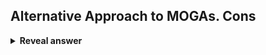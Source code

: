 ## Alternative Approach to MOGAs. Cons
<details>
<summary><b>Reveal answer</b></summary>
Weighting each objective into a single objective<br>- Inneficient: Run a separate GA to find each point&nbsp;<br>- Hyperparams: You dont know what the weights should be<br>- Missing Regions of Pareto front<br><br><img src="../../../../../media/paste-b1e5099137a1e8a26225353b172e4080af629188.jpg">
</details>
